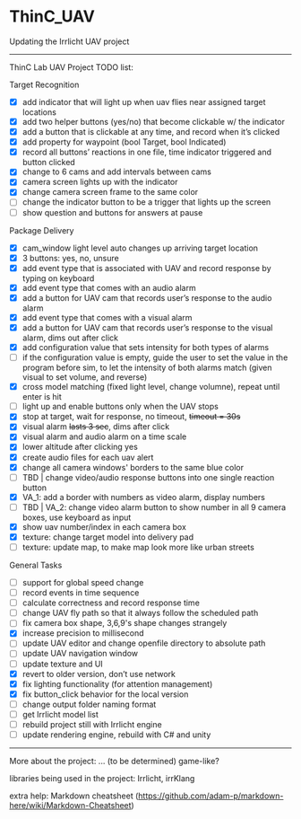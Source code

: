 # ThinC_UAV
Updating the Irrlicht UAV project

---------------------------------------------

ThinC Lab UAV Project TODO list:

Target Recognition
* [x] add indicator that will light up when uav flies near assigned target locations
* [x] add two helper buttons (yes/no) that become clickable w/ the indicator
* [x] add a button that is clickable at any time, and record when it’s clicked
* [x] add property for waypoint (bool Target, bool Indicated)
* [x] record all buttons’ reactions in one file, time indicator triggered and button clicked
* [x] change to 6 cams and add intervals between cams
* [x] camera screen lights up with the indicator
* [x] change camera screen frame to the same color
* [ ] change the indicator button to be a trigger that lights up the screen
* [ ] show question and buttons for answers at pause

Package Delivery
* [x] cam_window light level auto changes up arriving target location
* [x] 3 buttons: yes, no, unsure
* [x] add event type that is associated with UAV and record response by typing on keyboard
* [x] add event type that comes with an audio alarm
* [x] add a button for UAV cam that records user’s response to the audio alarm
* [x] add event type that comes with a visual alarm
* [x] add a button for UAV cam that records user’s response to the visual alarm, dims out after click
* [x] add configuration value that sets intensity for both types of alarms
* [ ] if the configuration value is empty, guide the user to set the value in the program before sim, to let the intensity of both alarms match (given visual to set volume, and reverse)
* [x] cross model matching (fixed light level, change volumne), repeat until enter is hit
* [ ] light up and enable buttons only when the UAV stops
* [x] stop at target, wait for response, no timeout, ~~timeout = 30s~~
* [x] visual alarm ~~lasts 3 sec~~, dims after click
* [x] visual alarm and audio alarm on a time scale
* [x] lower altitude after clicking yes
* [x] create audio files for each uav alert
* [x] change all camera windows' borders to the same blue color
* [ ] TBD | change video/audio response buttons into one single reaction button
* [x] VA_1: add a border with numbers as video alarm, display numbers
* [ ] TBD | VA_2: change video alarm button to show number in all 9 camera boxes, use keyboard as input
* [x] show uav number/index in each camera box
* [x] texture: change target model into delivery pad
* [ ] texture: update map, to make map look more like urban streets

General Tasks
* [ ] support for global speed change
* [ ] record events in time sequence
* [ ] calculate correctness and record response time
* [ ] change UAV fly path so that it always follow the scheduled path
* [ ] fix camera box shape, 3,6,9's shape changes strangely
* [x] increase precision to millisecond
* [ ] update UAV editor and change openfile directory to absolute path
* [ ] update UAV navigation window
* [ ] update texture and UI
* [x] revert to older version, don’t use network
* [x] fix lighting functionality (for attention management)
* [x] fix button_click behavior for the local version
* [ ] change output folder naming format
* [ ] get Irrlicht model list
* [ ] rebuild project still with Irrlicht engine
* [ ] update rendering engine, rebuild with C# and unity

--------------------
More about the project: ... (to be determined)
game-like?

libraries being used in the project:
Irrlicht, irrKlang

extra help: Markdown cheatsheet (https://github.com/adam-p/markdown-here/wiki/Markdown-Cheatsheet)
